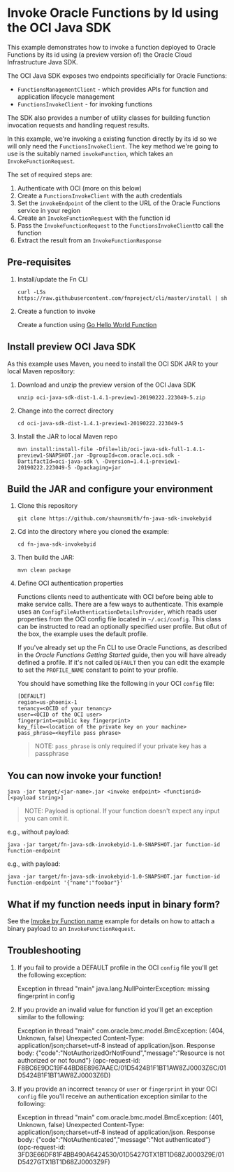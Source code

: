 # Invoke Oracle Functions by Id using the OCI Java SDK

This example demonstrates how to invoke a function deployed to Oracle Functions
by its id using (a preview version of) the Oracle Cloud Infrastructure Java SDK.

The OCI Java SDK exposes two endpoints specificially for Oracle Functions:

- `FunctionsManagementClient` - which provides APIs for function and application
  lifecycle management
- `FunctionsInvokeClient` - for invoking functions

The SDK also provides a number of utility classes for building function
invocation requests and handling request results.

In this example, we're invoking a existing function directly by its id so we
will only need the `FunctionsInvokeClient`.  The key method we're going to use
is the suitably named `invokeFunction`, which takes an `InvokeFunctionRequest`.

The set of required steps are:

1. Authenticate with OCI (more on this below)
2. Create a `FunctionsInvokeClient` with the auth credentials
3. Set the `invokeEndpoint` of the client to the URL of the Oracle Functions service in your region
3. Create an `InvokeFunctionRequest` with the function id
4. Pass the `InvokeFunctionRequest` to the `FunctionsInvokeClient`to call the function
5. Extract the result from an `InvokeFunctionResponse`


## Pre-requisites

1. Install/update the Fn CLI

   `curl -LSs https://raw.githubusercontent.com/fnproject/cli/master/install |
   sh`

2. Create a function to invoke

   Create a function using [Go Hello World
   Function](https://github.com/abhirockzz/oracle-functions-hello-worlds/blob/master/golang-hello-world.md)

## Install preview OCI Java SDK

As this example uses Maven, you need to install the OCI SDK JAR to your local
Maven repository:

1. Download and unzip the preview version of the OCI Java SDK

   `unzip oci-java-sdk-dist-1.4.1-preview1-20190222.223049-5.zip`

2. Change into the correct directory

   `cd oci-java-sdk-dist-1.4.1-preview1-20190222.223049-5`

3. Install the JAR to local Maven repo

   `mvn install:install-file -Dfile=lib/oci-java-sdk-full-1.4.1-preview1-SNAPSHOT.jar
   -DgroupId=com.oracle.oci.sdk -DartifactId=oci-java-sdk \
   -Dversion=1.4.1-preview1-20190222.223049-5 -Dpackaging=jar`

## Build the JAR and configure your environment

1. Clone this repository

   `git clone https://github.com/shaunsmith/fn-java-sdk-invokebyid`

2. Cd into the directory where you cloned the example: 

   `cd fn-java-sdk-invokebyid`

3. Then build the JAR:

   `mvn clean package`

4. Define OCI authentication properties

    Functions clients need to authenticate with OCI before being able to make
    service calls. There are a few ways to authenticate. This example uses an
    `ConfigFileAuthenticationDetailsProvider`, which reads user properties from
    the OCI config file located in `~/.oci/config`. This class can be instructed
    to read an optionally specified user profile.  But oßut of the box, the
    example uses the default profile.

    If you've already set up the Fn CLI to use Oracle Functions, as described in
    the *Oracle Functions Getting Started* guide, then you will have already
    defined a profile. If it's not called `DEFAULT` then you can edit the
    example to set the `PROFILE_NAME` constant to point to your profile.

    You should have something like the following in your OCI `config` file:

   ```shell
   [DEFAULT]
   region=us-phoenix-1
   tenancy=<OCID of your tenancy>
   user=<OCID of the OCI user>
   fingerprint=<public key fingerprint>
   key_file=<location of the private key on your machine>
   pass_phrase=<keyfile pass phrase>
   ```

   > NOTE: `pass_phrase` is only required if your private key has a passphrase

## You can now invoke your function!

`java -jar target/<jar-name>.jar <invoke endpoint> <functionid> [<payload string>]`

> NOTE: Payload is optional. If your function doesn't expect any input you
> can omit it.

e.g., without payload:

`java -jar target/fn-java-sdk-invokebyid-1.0-SNAPSHOT.jar function-id function-endpoint`

e.g., with payload:

`java -jar target/fn-java-sdk-invokebyid-1.0-SNAPSHOT.jar function-id function-endpoint '{"name":"foobar"}'`

## What if my function needs input in binary form?

See the [Invoke by Function name](https://github.com/abhirockzz/fn-java-sdk-invoke) example for details on
how to attach a binary payload to an `InvokeFunctionRequest`.

## Troubleshooting

1. If you fail to provide a DEFAULT profile in the OCI `config` file you'll get
   the following exception:

   Exception in thread "main" java.lang.NullPointerException: missing fingerprint in config

2. If you provide an invalid value for function id you'll get an exception
   similar to the following:

   Exception in thread "main" com.oracle.bmc.model.BmcException: (404, Unknown, false) Unexpected Content-Type: application/json;charset=utf-8 instead of application/json. Response body: {"code":"NotAuthorizedOrNotFound","message":"Resource is not authorized or not found"} (opc-request-id: F8BC6E9DC19F44BD8E8967AAEC/01D5424B1F1BT1AW8ZJ0003Z6C/01D5424B1F1BT1AW8ZJ0003Z6D)

3. If you provide an incorrect `tenancy` or `user` or
   `fingerprint` in your OCI `config` file you'll receive an authentication exception similar to the following:

   Exception in thread "main" com.oracle.bmc.model.BmcException: (401, Unknown, false) Unexpected Content-Type: application/json;charset=utf-8 instead of application/json. Response body: {"code":"NotAuthenticated","message":"Not authenticated"} (opc-request-id: 3FD3E66DF81F4BB490A6424530/01D5427GTX1BT1D68ZJ0003Z9E/01D5427GTX1BT1D68ZJ0003Z9F)
